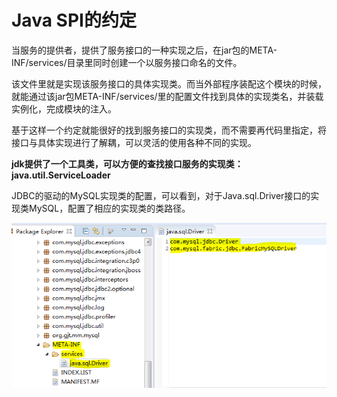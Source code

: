 # Java SPI的约定

当服务的提供者，提供了服务接口的一种实现之后，在jar包的META-INF/services/目录里同时创建一个以服务接口命名的文件。

该文件里就是实现该服务接口的具体实现类。而当外部程序装配这个模块的时候，就能通过该jar包META-INF/services/里的配置文件找到具体的实现类名，并装载实例化，完成模块的注入。

基于这样一个约定就能很好的找到服务接口的实现类，而不需要再代码里指定，将接口与具体实现进行了解耦，可以灵活的使用各种不同的实现。

**jdk提供了一个工具类，可以方便的查找接口服务的实现类：java.util.ServiceLoader**

JDBC的驱动的MySQL实现类的配置，可以看到，对于Java.sql.Driver接口的实现类MySQL，配置了相应的实现类的类路径。

![](img/spi-driver-mysql.png)
